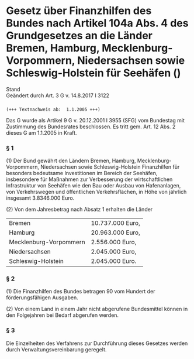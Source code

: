 Gesetz über Finanzhilfen des Bundes nach Artikel 104a Abs. 4 des Grundgesetzes an die Länder Bremen, Hamburg, Mecklenburg-Vorpommern, Niedersachsen sowie Schleswig-Holstein für Seehäfen ()
============================================================================================================================================================================================

Stand  
Geändert durch Art. 3 G v. 14.8.2017 I 3122

### 

```
(+++ Textnachweis ab:  1.1.2005 +++)
```

Das G wurde als Artikel 9 G v. 20.12.2001 I 3955 (SFG) vom Bundestag mit Zustimmung des Bundesrates beschlossen. Es tritt gem. Art. 12 Abs. 2 dieses G am 1.1.2005 in Kraft.

### § 1

(1) Der Bund gewährt den Ländern Bremen, Hamburg, Mecklenburg-Vorpommern, Niedersachsen sowie Schleswig-Holstein Finanzhilfen für besonders bedeutsame Investitionen im Bereich der Seehäfen, insbesondere für Maßnahmen zur Verbesserung der wirtschaftlichen Infrastruktur von Seehäfen wie den Bau oder Ausbau von Hafenanlagen, von Verkehrswegen und öffentlichen Verkehrsflächen, in Höhe von jährlich insgesamt 3.8346.000 Euro.

(2) Von dem Jahresbetrag nach Absatz 1 erhalten die Länder

|                        |                  |
|------------------------|------------------|
| Bremen                 | 10.737.000 Euro, |
| Hamburg                | 20.963.000 Euro, |
| Mecklenburg-Vorpommern | 2.556.000 Euro,  |
| Niedersachsen          | 2.045.000 Euro,  |
| Schleswig-Holstein     | 2.045.000 Euro.  |

### § 2

(1) Die Finanzhilfen des Bundes betragen 90 vom Hundert der förderungsfähigen Ausgaben.

(2) Von einem Land in einem Jahr nicht abgerufene Bundesmittel können in den Folgejahren bei Bedarf abgerufen werden.

### § 3

Die Einzelheiten des Verfahrens zur Durchführung dieses Gesetzes werden durch Verwaltungsvereinbarung geregelt.
